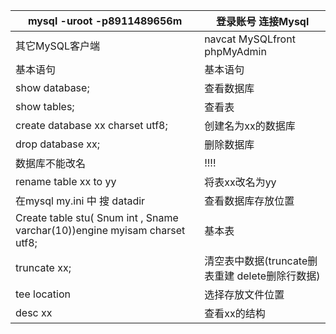 
mysql -uroot -p8911489656m | 登录账号 连接Mysql
----|---
 其它MySQL客户端|navcat MySQLfront phpMyAdmin
基本语句|基本语句
show database; | 查看数据库
show tables; | 查看表
create database xx charset utf8;|创建名为xx的数据库
drop database xx; | 删除数据库
数据库不能改名|!!!!
rename table xx to yy | 将表xx改名为yy
在mysql my.ini 中 搜 datadir | 查看数据库存放位置
Create table stu( Snum int , Sname varchar(10))engine myisam charset utf8;|基本表
truncate xx; | 清空表中数据(truncate删表重建 delete删除行数据)
tee location | 选择存放文件位置
desc xx | 查看xx的结构